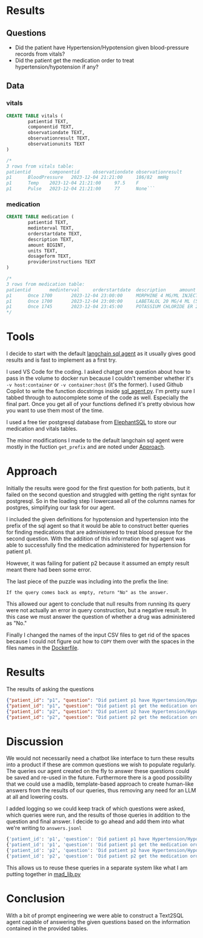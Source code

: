 # Results

## Questions
- Did the patient have Hypertension/Hypotension given blood-pressure records from vitals?
- Did the patient get the medication order to treat hypertension/hypotension if any?

## Data
### vitals
```sql
CREATE TABLE vitals (
        patientid TEXT, 
        componentid TEXT, 
        observationdate TEXT, 
        observationresult TEXT, 
        observationunits TEXT
)

/*
3 rows from vitals table:
patientid       componentid     observationdate observationresult       observationunits
p1      BloodPressure   2023-12-04 21:21:00     186/82  mmHg
p1      Temp    2023-12-04 21:21:00     97.5    F
p1      Pulse   2023-12-04 21:21:00     77      None```
```
### medication
```sql
CREATE TABLE medication (
        patientid TEXT, 
        medinterval TEXT, 
        orderstartdate TEXT, 
        description TEXT, 
        amount BIGINT, 
        units TEXT, 
        dosageform TEXT, 
        providerinstructions TEXT
)

/*
3 rows from medication table:
patientid       medinterval     orderstartdate  description     amount  units   dosageform      providerinstructions
p1      Once 1700       2023-12-04 23:00:00     MORPHINE 4 MG/ML INJECTION SYRINGE WRAPPER      4       mg      IV      StatIf both oral and IV options are ordered for same pain level, administer IV if patient not able t
p1      Once 1700       2023-12-04 23:00:00     LABETALOL 20 MG/4 ML (5 MG/ML) INTRAVENOUS SYRINGE      10      mg      IV      Administer if Systolic BP GREATER than 160
p1      Once 1745       2023-12-04 23:45:00     POTASSIUM CHLORIDE ER 20 MEQ TABLET,EXTENDED RELEASE(PART/CRYST)        40      mEq     oral      Do not crush, split, or chew.
*/
```



# Tools

I decide to start with the default [langchain sql agent](https://python.langchain.com/docs/integrations/toolkits/sql_database) as it usually gives good results and is fast to implement as a first try.

I used VS Code for the coding. I asked chatgpt one question about how to pass in the volume to docker run because I couldn't remember whether it's `-v host:container` or `-v container:host` (it's the former). I used Github Copilot to write the function docstrings inside [sql_agent.py](./sql_agent.py). I'm pretty sure I tabbed through to autocomplete some of the code as well. Especially the final part. Once you get all of your functions defined it's pretty obvious how you want to use them most of the time.


I used a free tier postgresql database from [ElephantSQL](https://elephantsql.com) to store our medication and vitals tables.

The minor modifications I made to the default langchain sql agent were mostly in the fuction `get_prefix` and are noted under [Approach](#approach).

# Approach
Initially the results were good for the first question for both patients, but it failed on the second question and struggled with getting the right syntax for postgresql. So in the loading step I lowercased all of the columns names for postgres, simplifying our task for our agent.

I included the given definitions for hypotension and hypertension into the prefix of the sql agent so that it would be able to construct better queries for finding medications that are administered to treat blood pressue for the second question. With the addition of this information the sql agent was able to successfully find the medication administered for hypertension for patient p1. 

However, it was failing for patient p2 because it assumed an empty result meant there had been some error.

The last piece of the puzzle was including into the prefix the line:
```
If the query comes back as empty, return "No" as the answer.
```
This allowed our agent to conclude that null results from running its query were not actually an error in query construction, but a negative result. In this case we must answer the question of whether a drug was administered as "No."

Finally I changed the names of the input CSV files to get rid of the spaces because I could not figure out how to `COPY` them over with the spaces in the files names in the [Dockerfile](./Dockerfile).


# Results
The results of asking the questions
```json
{"patient_id": "p1", "question": "Did patient p1 have Hypertension/Hypotension given blood-pressure records from vitals?", "answer": "Yes, patient p1 had Hypertension given the blood pressure record of 186/82 mmHg."}
{"patient_id": "p1", "question": "Did patient p1 get the medication order to treat hypertension/hypotension if any?", "answer": "Yes, patient p1 did receive a medication order for treating hypertension. The medication prescribed was LABETALOL, with instructions to administer if the systolic blood pressure is greater than 160 mmHg."}
{"patient_id": "p2", "question": "Did patient p2 have Hypertension/Hypotension given blood-pressure records from vitals?", "answer": "Patient p2 had hypotension based on a blood pressure reading of 68/41 mmHg. Another reading of 108/63 mmHg was within the normal range."}
{"patient_id": "p2", "question": "Did patient p2 get the medication order to treat hypertension/hypotension if any?", "answer": "No, patient p2 did not get a medication order to treat hypertension/hypotension."}
```

# Discussion
We would not necessarily need a chatbot like interface to turn these results into a product if these are common questions we wish to populate regularly. The queries our agent created on the fly to answer these questions could be saved and re-used in the future. Furthermore there is a good possibility that we could use a madlib, template-based approach to create human-like answers from the results of our queries, thus removing any need for an LLM at all and lowering costs.

I added logging so we could keep track of which questions were asked, which queries were run, and the results of those queries in addition to the question and final answer. I decide to go ahead and add them into what we're writing to `answers.jsonl`
```python
{'patient_id': 'p1', 'question': 'Did patient p1 have Hypertension/Hypotension given blood-pressure records from vitals?', 'answer': 'Yes, patient p1 had Hypertension.', 'sql_query': "SELECT observationresult FROM vitals WHERE patientid = 'p1' AND componentid = 'BloodPressure' LIMIT 5", 'sql_result': "[('186/82',)]", 'timestamp': '2023-12-14 20:52:14'}
{'patient_id': 'p1', 'question': 'Did patient p1 get the medication order to treat hypertension/hypotension if any?', 'answer': 'No', 'sql_query': "SELECT description, providerinstructions FROM medication WHERE patientid = 'p1' AND (providerinstructions LIKE '%hypertension%' OR providerinstructions LIKE '%hypotension%' OR description LIKE '%hypertension%' OR description LIKE '%hypotension%') LIMIT 5;", 'sql_result': '', 'timestamp': '2023-12-14 20:52:43'}
{'patient_id': 'p2', 'question': 'Did patient p2 have Hypertension/Hypotension given blood-pressure records from vitals?', 'answer': "Yes, patient p2 had hypotension on '2023-11-29 12:52:00'.", 'sql_query': "SELECT observationdate, observationresult FROM vitals WHERE patientid = 'p2' AND componentid = 'BloodPressure' ORDER BY observationdate DESC LIMIT 5;", 'sql_result': "[('2023-11-29 12:52:00', '68/41'), ('2023-11-29 12:32:00', '108/63')]", 'timestamp': '2023-12-14 20:53:28'}
{'patient_id': 'p2', 'question': 'Did patient p2 get the medication order to treat hypertension/hypotension if any?', 'answer': 'No', 'sql_query': "SELECT description FROM medication WHERE patientid = 'p2' AND (description LIKE '%hypertension%' OR description LIKE '%hypotension%') LIMIT 5;", 'sql_result': '', 'timestamp': '2023-12-14 20:53:58'}
```


This allows us to reuse these queries in a separate system like what I am putting together in [mad_lib.py](./mad_lib.py)

# Conclusion
With a bit of prompt engineering we were able to construct a Text2SQL agent capable of answering the given questions based on the information contained in the provided tables.